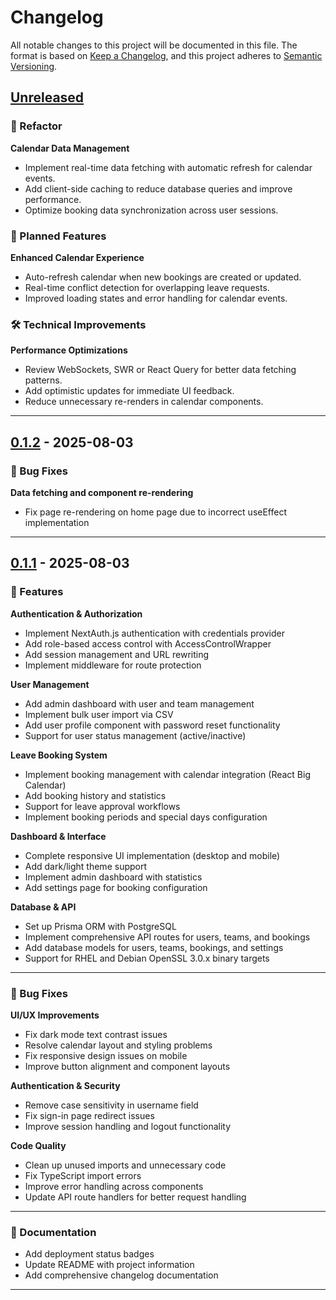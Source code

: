 # Changelog

All notable changes to this project will be documented in this file.
The format is based on [Keep a Changelog](https://keepachangelog.com/en/1.1.0/),
and this project adheres to [Semantic Versioning](https://semver.org/spec/v2.0.0.html).

## [Unreleased]

### 🔄 Refactor

**Calendar Data Management**
- Implement real-time data fetching with automatic refresh for calendar events.
- Add client-side caching to reduce database queries and improve performance.
- Optimize booking data synchronization across user sessions.

### 🚀 Planned Features

**Enhanced Calendar Experience**
- Auto-refresh calendar when new bookings are created or updated.
- Real-time conflict detection for overlapping leave requests.
- Improved loading states and error handling for calendar events.

### 🛠️ Technical Improvements

**Performance Optimizations**
- Review WebSockets, SWR or React Query for better data fetching patterns.
- Add optimistic updates for immediate UI feedback.
- Reduce unnecessary re-renders in calendar components.

---

## [0.1.2] - 2025-08-03

### 🐛 Bug Fixes

**Data fetching and component re-rendering**
- Fix page re-rendering on home page due to incorrect useEffect implementation

---

## [0.1.1] - 2025-08-03

### 🚀 Features

**Authentication & Authorization**
- Implement NextAuth.js authentication with credentials provider
- Add role-based access control with AccessControlWrapper
- Add session management and URL rewriting
- Implement middleware for route protection

**User Management**
- Add admin dashboard with user and team management
- Implement bulk user import via CSV
- Add user profile component with password reset functionality
- Support for user status management (active/inactive)

**Leave Booking System**
- Implement booking management with calendar integration (React Big Calendar)
- Add booking history and statistics
- Support for leave approval workflows
- Implement booking periods and special days configuration

**Dashboard & Interface**
- Complete responsive UI implementation (desktop and mobile)
- Add dark/light theme support
- Implement admin dashboard with statistics
- Add settings page for booking configuration

**Database & API**
- Set up Prisma ORM with PostgreSQL
- Implement comprehensive API routes for users, teams, and bookings
- Add database models for users, teams, bookings, and settings
- Support for RHEL and Debian OpenSSL 3.0.x binary targets

---

### 🐛 Bug Fixes

**UI/UX Improvements**
- Fix dark mode text contrast issues
- Resolve calendar layout and styling problems
- Fix responsive design issues on mobile
- Improve button alignment and component layouts

**Authentication & Security**
- Remove case sensitivity in username field
- Fix sign-in page redirect issues
- Improve session handling and logout functionality

**Code Quality**
- Clean up unused imports and unnecessary code
- Fix TypeScript import errors
- Improve error handling across components
- Update API route handlers for better request handling

---

### 📝 Documentation
- Add deployment status badges
- Update README with project information
- Add comprehensive changelog documentation

---

##
[Unreleased]: https://github.com/alexoluwaseyi/leave-itt/compare/v0.1.1...dev
[0.1.2]: https://github.com/alexoluwaseyi/leave-itt/compare/v0.1.1...v0.1.2
[0.1.1]: https://github.com/alexoluwaseyi/leave-itt/releases/tag/v0.1.1
